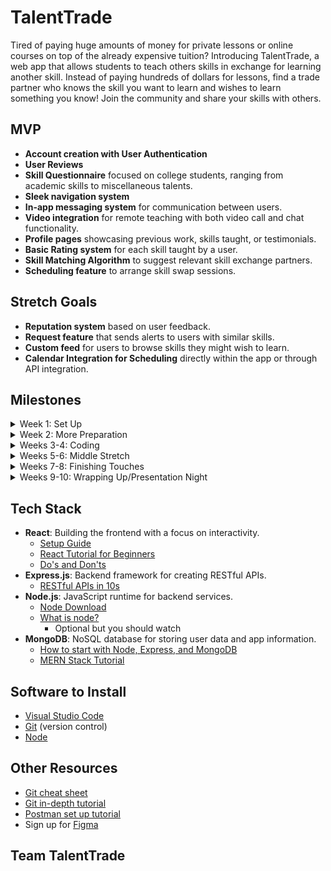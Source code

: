 # TalentTrade

Tired of paying huge amounts of money for private lessons or online courses on top of the already expensive tuition? Introducing TalentTrade, a web app that allows students to teach others skills in exchange for learning another skill. Instead of paying hundreds of dollars for lessons, find a trade partner who knows the skill you want to learn and wishes to learn something you know! Join the community and share your skills with others.

## MVP

- **Account creation with User Authentication**
- **User Reviews** 
- **Skill Questionnaire** focused on college students, ranging from academic skills to miscellaneous talents.
- **Sleek navigation system** 
- **In-app messaging system** for communication between users.
- **Video integration** for remote teaching with both video call and chat functionality.
- **Profile pages** showcasing previous work, skills taught, or testimonials.
- **Basic Rating system** for each skill taught by a user.
- **Skill Matching Algorithm** to suggest relevant skill exchange partners.
- **Scheduling feature** to arrange skill swap sessions.

## Stretch Goals

- **Reputation system** based on user feedback.
- **Request feature** that sends alerts to users with similar skills.
- **Custom feed** for users to browse skills they might wish to learn.
- **Calendar Integration for Scheduling** directly within the app or through API integration.

## Milestones

<details>
  <summary>Week 1: Set Up</summary>
  
  - Discuss team roles (frontend/backend) and finalize project/tech stack.
  - Set up communication channels and development environments.
  - Review GitHub basics:
    - Create branches.
  - Start designing in Figma.
  - Learn the basics of the tech stack (watch videos and code along).
<br></details>

<details>
  <summary>Week 2: More Preparation</summary>
  
  - **Front End:**
    - Review and brainstorm UI/UX design ideas.
    - Complete the base Figma Design.
  - **Back End:**
    - Set up User Authentication and Database.
    - Work on video integration.
    - Design Database Schemas.
  - Collaborate on app functionality details.
  - Ensure everyone is aligned on the project vision and resolve any conflicts (e.g., handling users without a tradeable talent).
<br></details>

<details>
  <summary>Weeks 3-4: Coding</summary>
  
  - **Front End:**
    - Start developing frontend components.
    - Complete Login/Signup, Home, Profile, Connections, Messaging, and optional Video Calling pages.
    - Implement Settings Page for user preferences.
  - **Back End:**
    - Implement in-app messaging system.
    - Integrate video sharing (explore APIs like WebRTC, Agora, or Twilio).
    - Complete user data storage and retrieval in databases.
    - Develop talent trading recommendation algorithm.
<br></details>

<details>
  <summary>Weeks 5-6: Middle Stretch</summary>
  
  - **Front End:**
    - Finalize Login/Signup, Home, Profile, Messaging, Connections, and Settings pages.
    - Determine implementation for Video Calling.
  - **Back End:**
    - Finish talent trading algorithm.
    - Implement a basic rating system for evaluating traders.
<br></details>

<details>
  <summary>Weeks 7-8: Finishing Touches</summary>
  
  - Finalize backend and frontend integration.
  - Plan and brainstorm for the presentation.
  - Work on stretch goals and ensure connectivity between frontend and backend.
<br></details>

<details>
  <summary>Weeks 9-10: Wrapping Up/Presentation Night</summary>
  
  - Complete any remaining stretch goals.
  - Prepare and practice the presentation.
  - Present to stakeholders.
<br></details>

## Tech Stack

- **React**: Building the frontend with a focus on interactivity.
  - [Setup Guide](https://legacy.reactjs.org/tutorial/tutorial.html#setup-for-the-tutorial)
  - [React Tutorial for Beginners](https://youtu.be/SqcY0GlETPk?si=7m4sb_bs-ksPQLkv)
  - [Do's and Don'ts](https://www.youtube.com/watch?v=b0IZo2Aho9Y)
- **Express.js**: Backend framework for creating RESTful APIs.
  - [RESTful APIs in 10s](https://www.youtube.com/watch?v=-MTSQjw5DrM) 
- **Node.js**: JavaScript runtime for backend services.
  - [Node Download](https://nodejs.org/en/download/prebuilt-installer)
  - [What is node?](https://www.codecademy.com/article/what-is-node)
    - Optional but you should watch 
- **MongoDB**: NoSQL database for storing user data and app information.
  - [How to start with Node, Express, and MongoDB](https://www.youtube.com/watch?v=P5QbE9aRCLQ&list=PLaAoUJDWH9WrPXMOkqHHsPHxbhvRDqryM)
  - [MERN Stack Tutorial](https://www.youtube.com/watch?v=ExcRbA7fy_A&list=PL4cUxeGkcC9h77dJ-QJlwGlZlTd4ecZOA)

## Software to Install

-   [Visual Studio Code](https://code.visualstudio.com/)
-   [Git](https://git-scm.com/downloads) (version control)
-   [Node](https://nodejs.org/en/download/prebuilt-installer)

## Other Resources

-   [Git cheat sheet](https://education.github.com/git-cheat-sheet-education.pdf)
-   [Git in-depth tutorial](https://youtu.be/RGOj5yH7evk)
-   [Postman set up tutorial](https://youtu.be/3eHJkcA8mTs)    
-   Sign up for [Figma](https://www.figma.com/signup)  

## Team TalentTrade
